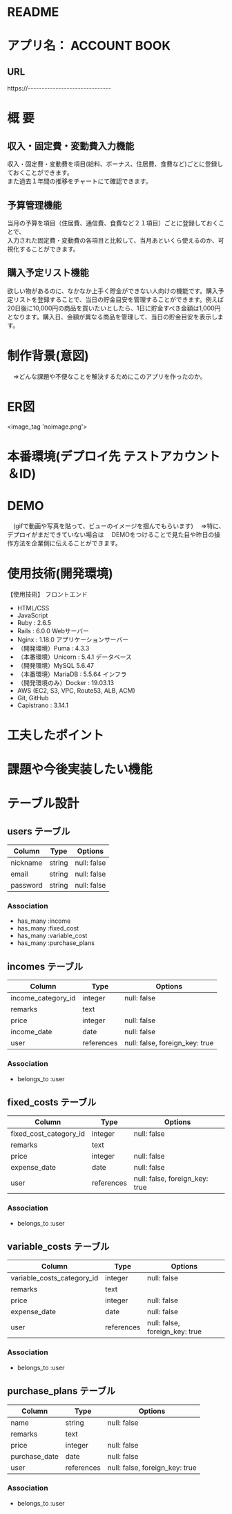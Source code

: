 # README

# アプリ名： ACCOUNT BOOK 
## URL
https://------------------------------

# 概 要
## 収入・固定費・変動費入力機能
収入・固定費・変動費を項目(給料、ボーナス、住居費、食費など)ごとに登録しておくことができます。<br>また過去１年間の推移をチャートにて確認できます。
## 予算管理機能
当月の予算を項目（住居費、通信費、食費など２１項目）ごとに登録しておくことで、<br>入力された固定費・変動費の各項目と比較して、当月あといくら使えるのか、可視化することができます。
## 購入予定リスト機能
欲しい物があるのに、なかなか上手く貯金ができない人向けの機能です。購入予定リストを登録することで、当日の貯金目安を管理することができます。例えば20日後に10,000円の商品を買いたいとしたら、1日に貯金すべき金額は1,000円となります。購入日、金額が異なる商品を管理して、当日の貯金目安を表示します。

# 制作背景(意図)
　⇒どんな課題や不便なことを解決するためにこのアプリを作ったのか。

# ER図

<image_tag 'noimage.png'>




# 本番環境(デプロイ先 テストアカウント＆ID)


# DEMO
　(gifで動画や写真を貼って、ビューのイメージを掴んでもらいます)
　⇒特に、デプロイがまだできていない場合は
　DEMOをつけることで見た目や昨日の操作方法を企業側に伝えることができます。






# 使用技術(開発環境)
【使用技術】 フロントエンド
- HTML/CSS
- JavaScript
- Ruby : 2.6.5
- Rails : 6.0.0 Webサーバー
- Nginx : 1.18.0 アプリケーションサーバー
- （開発環境）Puma : 4.3.3
- （本番環境）Unicorn : 5.4.1 データベース
- （開発環境）MySQL 5.6.47
- （本番環境）MariaDB : 5.5.64 インフラ
- （開発環境のみ）Docker : 19.03.13
- AWS (EC2, S3, VPC, Route53, ALB, ACM) 
- Git, GitHub
- Capistrano : 3.14.1

# 工夫したポイント


# 課題や今後実装したい機能



# テーブル設計
## users テーブル

| Column   | Type   | Options     |
| -------- | ------ | ----------- |
| nickname | string | null: false |
| email    | string | null: false |
| password | string | null: false |

### Association

- has_many :income
- has_many :fixed_cost
- has_many :variable_cost
- has_many :purchase_plans

## incomes テーブル

| Column             | Type       | Options                        |
| ------------------ | ---------- | ------------------------------ |
| income_category_id | integer    | null: false                    |
| remarks            | text       |                                |
| price              | integer    | null: false                    |
| income_date        | date       | null: false                    |
| user               | references | null: false, foreign_key: true |

### Association

- belongs_to :user

## fixed_costs テーブル

| Column                 | Type       | Options                        |
| ---------------------- | ---------- | ------------------------------ |
| fixed_cost_category_id | integer    | null: false                    |
| remarks                | text       |                                |
| price                  | integer    | null: false                    |
| expense_date           | date       | null: false                    |
| user                   | references | null: false, foreign_key: true |

### Association

- belongs_to :user

## variable_costs テーブル

| Column                     | Type       | Options                        |
| -------------------------- | ---------- | ------------------------------ |
| variable_costs_category_id | integer    | null: false                    |
| remarks                    | text       |                                |
| price                      | integer    | null: false                    |
| expense_date               | date       | null: false                    |
| user                       | references | null: false, foreign_key: true |

### Association

- belongs_to :user

## purchase_plans テーブル

| Column         | Type       | Options                        |
| -------------- | ---------- | ------------------------------ |
| name           | string     | null: false                    |
| remarks        | text       |                                |
| price          | integer    | null: false                    |
| purchase_date  | date       | null: false                    |
| user           | references | null: false, foreign_key: true |

### Association

- belongs_to :user
